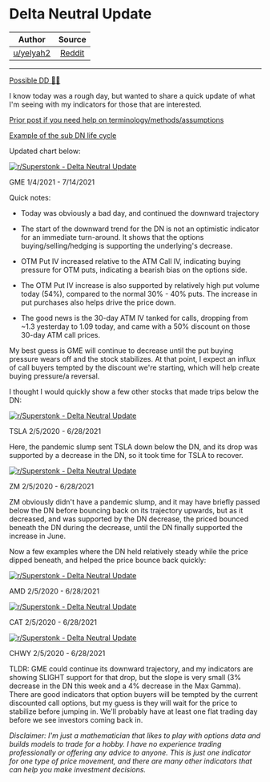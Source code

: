 Delta Neutral Update
====================

| Author       | Source       | 
| :-------------: |:-------------:|
|  [u/yelyah2](https://www.reddit.com/user/yelyah2/) | [Reddit](https://www.reddit.com/r/Superstonk/comments/okfg08/delta_neutral_update/) | 

---

[Possible DD 👨‍🔬](https://www.reddit.com/r/Superstonk/search?q=flair_name%3A%22Possible%20DD%20%F0%9F%91%A8%E2%80%8D%F0%9F%94%AC%22&restrict_sr=1)

I know today was a rough day, but wanted to share a quick update of what I'm seeing with my indicators for those that are interested.

[Prior post if you need help on terminology/methods/assumptions](https://www.reddit.com/r/Superstonk/comments/ojevhv/knock_knock_knockin_on_delta_neutrals_door/)

[Example of the sub DN life cycle](https://www.reddit.com/r/Superstonk/comments/ok4chd/special_edition_down_under_the_delta_neutral/)

Updated chart below:

[![r/Superstonk - Delta Neutral Update](https://preview.redd.it/c3hc9pw249b71.png?width=910&format=png&auto=webp&s=2522625750a354aa817aa5a25b06e722a3dc0fe6)](https://preview.redd.it/c3hc9pw249b71.png?width=910&format=png&auto=webp&s=2522625750a354aa817aa5a25b06e722a3dc0fe6)

GME 1/4/2021 - 7/14/2021

Quick notes:

-   Today was obviously a bad day, and continued the downward trajectory

-   The start of the downward trend for the DN is not an optimistic indicator for an immediate turn-around. It shows that the options buying/selling/hedging is supporting the underlying's decrease.

-   OTM Put IV increased relative to the ATM Call IV, indicating buying pressure for OTM puts, indicating a bearish bias on the options side.

-   The OTM Put IV increase is also supported by relatively high put volume today (54%), compared to the normal 30% - 40% puts. The increase in put purchases also helps drive the price down.

-   The good news is the 30-day ATM IV tanked for calls, dropping from ~1.3 yesterday to 1.09 today, and came with a 50% discount on those 30-day ATM call prices.

My best guess is GME will continue to decrease until the put buying pressure wears off and the stock stabilizes. At that point, I expect an influx of call buyers tempted by the discount we're starting, which will help create buying pressure/a reversal.

I thought I would quickly show a few other stocks that made trips below the DN:

[![r/Superstonk - Delta Neutral Update](https://preview.redd.it/m294wci469b71.png?width=910&format=png&auto=webp&s=d721c37f86e85ceaebac67399d59091fed2152c4)](https://preview.redd.it/m294wci469b71.png?width=910&format=png&auto=webp&s=d721c37f86e85ceaebac67399d59091fed2152c4)

TSLA 2/5/2020 - 6/28/2021

Here, the pandemic slump sent TSLA down below the DN, and its drop was supported by a decrease in the DN, so it took time for TSLA to recover.

[![r/Superstonk - Delta Neutral Update](https://preview.redd.it/jr3gaepg69b71.png?width=910&format=png&auto=webp&s=14ff90ce334bc853e2873f402674e8a03f29f9f4)](https://preview.redd.it/jr3gaepg69b71.png?width=910&format=png&auto=webp&s=14ff90ce334bc853e2873f402674e8a03f29f9f4)

ZM 2/5/2020 - 6/28/2021

ZM obviously didn't have a pandemic slump, and it may have briefly passed below the DN before bouncing back on its trajectory upwards, but as it decreased, and was supported by the DN decrease, the priced bounced beneath the DN during the decrease, until the DN finally supported the increase in June.

Now a few examples where the DN held relatively steady while the price dipped beneath, and helped the price bounce back quickly:

[![r/Superstonk - Delta Neutral Update](https://preview.redd.it/jlglhlbg89b71.png?width=910&format=png&auto=webp&s=ac1f52daee86b545bd03a017dba99eec6ddb9baa)](https://preview.redd.it/jlglhlbg89b71.png?width=910&format=png&auto=webp&s=ac1f52daee86b545bd03a017dba99eec6ddb9baa)

AMD 2/5/2020 - 6/28/2021

[![r/Superstonk - Delta Neutral Update](https://preview.redd.it/50e0mfw289b71.png?width=910&format=png&auto=webp&s=2365452ae4da3cf849cf4c68b9e01d05bc134d61)](https://preview.redd.it/50e0mfw289b71.png?width=910&format=png&auto=webp&s=2365452ae4da3cf849cf4c68b9e01d05bc134d61)

CAT 2/5/2020 - 6/28/2021

[![r/Superstonk - Delta Neutral Update](https://preview.redd.it/s9by02t789b71.png?width=910&format=png&auto=webp&s=2bdf52e1aed2bd6a911f3cfa91202cc4cf2f4337)](https://preview.redd.it/s9by02t789b71.png?width=910&format=png&auto=webp&s=2bdf52e1aed2bd6a911f3cfa91202cc4cf2f4337)

CHWY 2/5/2020 - 6/28/2021

TLDR: GME could continue its downward trajectory, and my indicators are showing SLIGHT support for that drop, but the slope is very small (3% decrease in the DN this week and a 4% decrease in the Max Gamma). There are good indicators that option buyers will be tempted by the current discounted call options, but my guess is they will wait for the price to stabilize before jumping in. We'll probably have at least one flat trading day before we see investors coming back in.

*Disclaimer: I'm just a mathematician that likes to play with options data and builds models to trade for a hobby. I have no experience trading professionally or offering any advice to anyone. This is just one indicator for one type of price movement, and there are many other indicators that can help you make investment decisions.*
